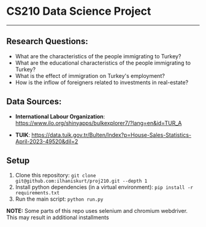 # **CS210 Data Science Project**

---

## **Research Questions:**

- What are the characteristics of the people immigrating to Turkey?
- What are the educational characteristics of the people immigrating to Turkey?
- What is the effect of immigration on Turkey's employment?
- How is the inflow of foreigners related to investments in real-estate? 

## **Data Sources:**

- **International Labour Organization**:
  https://www.ilo.org/shinyapps/bulkexplorer7/?lang=en&id=TUR_A

- **TUIK**:
  https://data.tuik.gov.tr/Bulten/Index?p=House-Sales-Statistics-April-2023-49520&dil=2

## Setup

1. Clone this repository:
   `git clone git@github.com:ilhaniskurt/proj210.git --depth 1`
2. Install python dependencies (in a virtual environment):
   `pip install -r requirements.txt`
3. Run the main script: `python run.py`

**NOTE:** Some parts of this repo uses selenium and chromium webdriver. This may
result in additional installments
